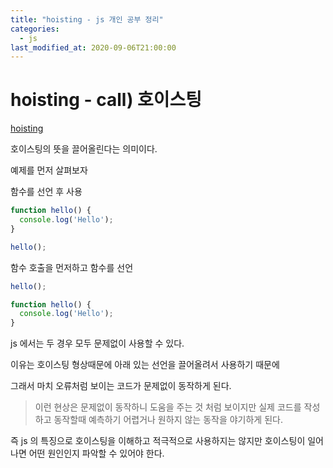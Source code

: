 ```yaml
---
title: "hoisting - js 개인 공부 정리"
categories: 
  - js
last_modified_at: 2020-09-06T21:00:00
---
```


# hoisting - call) 호이스팅

[hoisting](https://developer.mozilla.org/ko/docs/Glossary/Hoisting)

호이스팅의 뜻을 끌어올린다는 의미이다.

예제를 먼저 살펴보자

함수를 선언 후 사용
```js
function hello() {
  console.log('Hello');
}

hello();
```

함수 호출을 먼저하고 함수를 선언
```js
hello();

function hello() {
  console.log('Hello');
}
```

js 에서는 두 경우 모두 문제없이 사용할 수 있다.

이유는 호이스팅 형상때문에 아래 있는 선언을 끌어올려서 사용하기 때문에

그래서 마치 오류처럼 보이는 코드가 문제없이 동작하게 된다.

> 이런 현상은 문제없이 동작하니 도움을 주는 것 처럼 보이지만
> 실제 코드를 작성하고 동작할때 예측하기 어렵거나 원하지 않는 동작을 야기하게 된다.

즉 js 의 특징으로 호이스팅을 이해하고 적극적으로 사용하지는 않지만 호이스팅이 일어나면 어떤 원인인지 파악할 수 있어야 한다.

